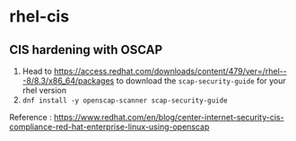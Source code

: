 # rhel-cis

## CIS hardening with OSCAP 

1. Head to https://access.redhat.com/downloads/content/479/ver=/rhel---8/8.3/x86_64/packages to download the `scap-security-guide` for your rhel version
2. `dnf install -y openscap-scanner scap-security-guide`

Reference : https://www.redhat.com/en/blog/center-internet-security-cis-compliance-red-hat-enterprise-linux-using-openscap
